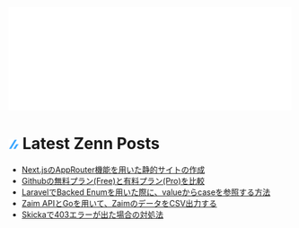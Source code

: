 ![Metrics](svg/github-metrics.svg)

<!-- zenn.md:START -->

# ![zenn](/icons/zenn.png) Latest Zenn Posts

<!-- BLOG-POST-LIST:START -->
- [Next.jsのAppRouter機能を用いた静的サイトの作成](https://zenn.dev/hidaka/articles/nextjs-app-router-blog)
- [Githubの無料プラン&lpar;Free&rpar;と有料プラン&lpar;Pro&rpar;を比較](https://zenn.dev/hidaka/articles/compare-github-plans)
- [LaravelでBacked Enumを用いた際に、valueからcaseを参照する方法](https://zenn.dev/hidaka/articles/laravel-enum-backed-enum)
- [Zaim APIとGoを用いて、ZaimのデータをCSV出力する](https://zenn.dev/hidaka/articles/zaim-backup-go)
- [Skickaで403エラーが出た場合の対処法](https://zenn.dev/hidaka/articles/skicka-403-error)
<!-- BLOG-POST-LIST:END -->


<!-- zenn.md:END -->

